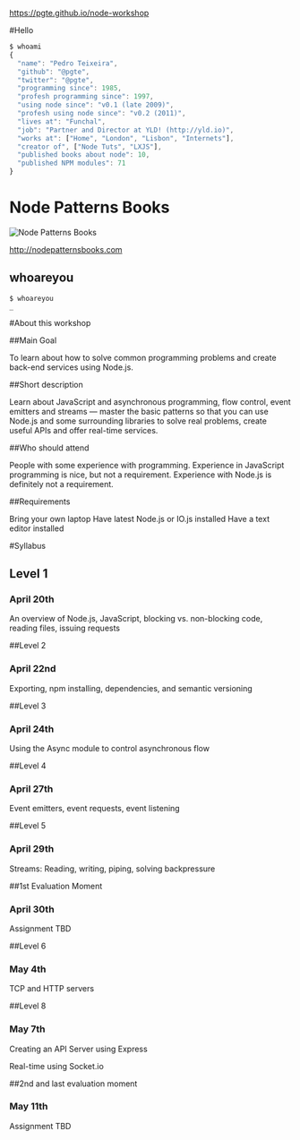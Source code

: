 https://pgte.github.io/node-workshop


#Hello

```js
$ whoami
{
  "name": "Pedro Teixeira",
  "github": "@pgte",
  "twitter": "@pgte",
  "programming since": 1985,
  "profesh programming since": 1997,
  "using node since": "v0.1 (late 2009)",
  "profesh using node since": "v0.2 (2011)",
  "lives at": "Funchal",
  "job": "Partner and Director at YLD! (http://yld.io)",
  "works at": ["Home", "London", "Lisbon", "Internets"],
  "creator of", ["Node Tuts", "LXJS"],
  "published books about node": 10,
  "published NPM modules": 71
}
```


# Node Patterns Books

![Node Patterns Books](images/node-patterns.png)

http://nodepatternsbooks.com


## whoareyou

```
$ whoareyou
_
```



#About this workshop


##Main Goal

To learn about how to solve common programming problems and create back-end services using Node.js.


##Short description

Learn about JavaScript and asynchronous programming, flow control, event emitters and streams — master the basic patterns so that you can use Node.js and some surrounding libraries to solve real problems, create useful APIs and offer real-time services.


##Who should attend

People with some experience with programming. Experience in JavaScript programming is nice, but not a requirement. Experience with Node.js is definitely not a requirement.


##Requirements

Bring your own laptop
Have latest Node.js or IO.js installed
Have a text editor installed



#Syllabus


## Level 1

### April 20th

An overview of Node.js, JavaScript, blocking vs. non-blocking code, reading files, issuing requests


##Level 2

### April 22nd

Exporting, npm installing, dependencies, and semantic versioning


##Level 3

### April 24th

Using the Async module to control asynchronous flow


##Level 4

### April 27th

Event emitters, event requests, event listening


##Level 5

### April 29th

Streams: Reading, writing, piping, solving backpressure


##1st Evaluation Moment

### April 30th

Assignment TBD


##Level 6

### May 4th

TCP and HTTP servers


##Level 8

### May 7th

Creating an API Server using Express

Real-time using Socket.io


##2nd and last evaluation moment

### May 11th

Assignment TBD


